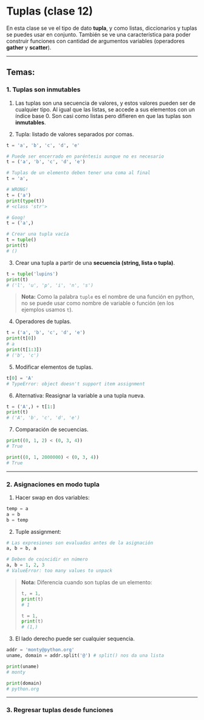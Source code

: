 # Tuplas (clase 12)

En esta clase se ve el tipo de dato **tupla**, y como listas, diccionarios y tuplas se puedes usar en conjunto. También se ve una característica para poder construir funciones con cantidad de argumentos variables (operadores **gather** y **scatter**).

---
## Temas:

### 1. Tuplas son inmutables

1. Las tuplas son una secuencia de valores, y estos valores pueden ser de cualquier tipo. Al igual que las listas, se accede a sus elementos con un índice base 0. Son casi como listas pero difieren en que las tuplas son **inmutables**.

2. Tupla: listado de valores separados por comas.

```python
t = 'a', 'b', 'c', 'd', 'e'

# Puede ser encerrado en paréntesis aunque no es necesario
t = ('a', 'b', 'c', 'd', 'e')

# Tuplas de un elemento deben tener una coma al final
t = 'a',

# WRONG!
t = ('a')
print(type(t))
# <class 'str'>

# Goog!
t = ('a',)

# Crear una tupla vacía
t = tuple()
print(t)
# ()
```  

3. Crear una tupla a partir de una **secuencia (string, lista o tupla)**.

```python
t = tuple('lupins')
print(t)
# ('l', 'u', 'p', 'i', 'n', 's')
```

> **Nota:** Como la palabra `tuple` es el nombre de una función en python, no se puede usar como nombre de variable o función (en los ejemplos usamos `t`).

4. Operadores de tuplas.

```python
t = ('a', 'b', 'c', 'd', 'e')
print(t[0])
# a
print(t[1:3])
# ('b', 'c')
```

5. Modificar elementos de tuplas.

```python
t[0] = 'A'
# TypeError: object doesn't support item assignment
```

6. Alternativa: Reasignar la variable a una tupla nueva.

```python
t = ('A',) + t[1:]
print(t)
# ('A', 'b', 'c', 'd', 'e')
```

7. Comparación de secuencias.

```python
print((0, 1, 2) < (0, 3, 4))
# True

print((0, 1, 2000000) < (0, 3, 4))
# True
```

---
### 2. Asignaciones en modo tupla

1. Hacer swap en dos variables:

```python
temp = a
a = b
b = temp
```

2. Tuple assignment:

```python
# Las expresiones son evaluadas antes de la asignación
a, b = b, a

# Deben de coincidir en número
a, b = 1, 2, 3
# ValueError: too many values to unpack
```

> **Nota:** Diferencia cuando son tuplas de un elemento:
> ```python
> t, = 1,
> print(t)
> # 1
> ```
>
> ```python
> t = 1,
> print(t)
> # (1,)
> ```

3. El lado derecho puede ser cualquier sequencia.

```python
addr = 'monty@python.org'
uname, domain = addr.split('@') # split() nos da una lista

print(uname)
# monty

print(domain)
# python.org
```

---
### 3. Regresar tuplas desde funciones
